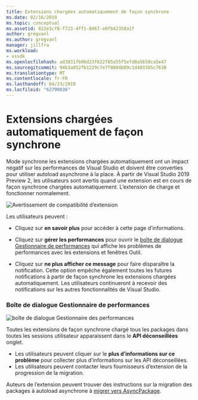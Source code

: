 ```yaml
---
title: Extensions chargées automatiquement de façon synchrone
ms.date: 02/16/2019
ms.topic: conceptual
ms.assetid: 822e3cf8-f723-4ff1-8467-e0fb42358a1f
author: gregvanl
ms.author: gregvanl
manager: jillfra
ms.workload:
- vssdk
ms.openlocfilehash: ad3831fb06d23f622f85a55f5efd0a5650ca5e47
ms.sourcegitcommit: 94b3a052fb1229c7e7f8804b09c1d403385c7630
ms.translationtype: MT
ms.contentlocale: fr-FR
ms.lasthandoff: 04/23/2019
ms.locfileid: "62799036"
---
```

# <a name="synchronously-autoloaded-extensions"></a>Extensions chargées automatiquement de façon synchrone

Mode synchrone les extensions chargées automatiquement ont un impact négatif sur les performances de Visual Studio et doivent être converties pour utiliser autoload asynchrone à la place. À partir de Visual Studio 2019 Preview 2, les utilisateurs sont avertis quand une extension est en cours de façon synchrone chargées automatiquement. L’extension de charge et fonctionner normalement.

![Avertissement de compatibilité d’extension](media/extension-compatibility-warning.png)

Les utilisateurs peuvent :

- Cliquez sur **en savoir plus** pour accéder à cette page d’informations.

- Cliquez sur **gérer les performances** pour ouvrir le [boîte de dialogue Gestionnaire de performances](#performance-manager-dialog) qui affiche les problèmes de performances avec les extensions et fenêtres Outil.

- Cliquez sur **ne plus afficher ce message** pour faire disparaître la notification. Cette option empêche également toutes les futures notifications à partir de façon synchrone les extensions chargées automatiquement. Les utilisateurs continueront à recevoir des notifications sur les autres fonctionnalités de Visual Studio.

### <a name="performance-manager-dialog"></a>Boîte de dialogue Gestionnaire de performances

![boîte de dialogue Gestionnaire des performances](media/performance-manager.png)

Toutes les extensions de façon synchrone chargé tous les packages dans toutes les sessions utilisateur apparaissent dans le **API déconseillées** onglet.

* Les utilisateurs peuvent cliquer sur le **plus d’informations sur ce problème** pour collecter plus d’informations sur les API déconseillées.
* Les utilisateurs peuvent contacter leurs fournisseurs d’extension de la progression de la migration.

Auteurs de l’extension peuvent trouver des instructions sur la migration des packages à autoload asynchrone à [migrer vers AsyncPackage](https://github.com/Microsoft/VSSDK-Extensibility-Samples/tree/master/AsyncPackageMigration).
